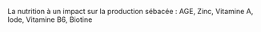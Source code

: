 La nutrition à un impact sur la production sébacée : AGE, Zinc, Vitamine A, Iode, Vitamine B6, Biotine